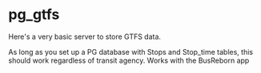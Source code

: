 # pg_gtfs

Here's a very basic server to store GTFS data. 

As long as you set up a PG database with Stops and Stop_time tables, this should work regardless of transit agency. 
Works with the BusReborn app
